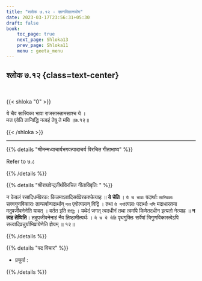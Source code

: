 ```yaml
---
title: "श्लोक ७.१२ - ज्ञानविज्ञानयोग"
date: 2023-03-17T23:56:31+05:30
draft: false
book:
    toc_page: true
    next_page: Shloka13
    prev_page: Shloka11
    menu : geeta_menu
---
```




## श्लोक ७.१२ {class=text-center}

<br/>

{{< shloka  "0"  >}}

ये चैव सात्त्विका भावा राजसास्तामसाश्च ये ।  
मत्त एवेति तान्विद्धि नत्वहं तेषु ते मयि ॥७.१२॥

{{< /shloka >}}

---


{{% details "श्रीमन्मध्वाचार्यभगवत्पादाचर्य विरचित  गीताभाष्य" %}}

Refer to ७.८

{{% /details %}}



{{% details "श्रीराघवेन्द्रतीर्थविरचित गीताविवृतिः " %}}

न केवलं रसादिधर्मप्रेरक: किन्नमाऽबादिसर्वप्रेरकश्चेत्याह
॥ **ये चेति** । `ये च भावाः` पदार्थाः `सात्त्विकाः` सत्त्वगुणविकाराः
तान्सर्वान्पदार्थान् `मत्त` एवोत्पन्नान्‌ विद्वि । तथा `ते मयो`त्पन्नाः
पदार्थाः `मयि` मदाधारतया मदुपजीवनेनेति यावत्‌ । वर्तत इति `विद्धि` ।  यथेदं जगत्‌ त्वदधीनं तथा त्वमपि किमेतदधीन इत्यतो नेत्याह ॥ 
**न त्वह तेष्विति**। तदुपजीवनेनाहं नैव तिष्ठामीत्यर्थः । 
`ये च ये चेति` पृथगुक्तिः सर्वेषां
त्रिगुणविकारत्वेऽपि सत्त्वादिप्रचुर्याभिप्रायेणेति ज्ञेयम्‌ ॥ १२॥


{{% /details %}}



{{% details "पद विचार" %}}

- प्रचुर्या : 

{{% /details %}}
